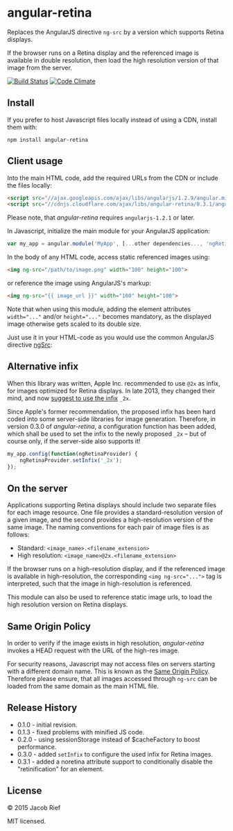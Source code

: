 # angular-retina

Replaces the AngularJS directive ```ng-src``` by a version which supports Retina displays.

If the browser runs on a Retina display and the referenced image is available in double
resolution, then load the high resolution version of that image from the server.

[![Build Status](https://travis-ci.org/jrief/angular-retina.png)](https://travis-ci.org/jrief/angular-retina)
[![Code Climate](https://codeclimate.com/github/jrief/angular-retina/badges/gpa.svg)](https://codeclimate.com/github/jrief/angular-retina)

## Install
If you prefer to host Javascript files locally instead of using a CDN, install them with:

```npm install angular-retina```

[min]: https://raw.github.com/jrief/angular-retina/master/dist/angular-retina.min.js
[max]: https://raw.github.com/jrief/angular-retina/master/dist/angular-retina.js

## Client usage
Into the main HTML code, add the required URLs from the CDN or include the files locally:

```html
<script src="//ajax.googleapis.com/ajax/libs/angularjs/1.2.9/angular.min.js"></script>
<script src="//cdnjs.cloudflare.com/ajax/libs/angular-retina/0.3.1/angular-retina.min.js"></script>
```
Please note, that *angular-retina* requires ```angularjs-1.2.1``` or later.

In Javascript, initialize the main module for your AngularJS application:

```javascript
var my_app = angular.module('MyApp', [...other dependencies..., 'ngRetina']);
```

In the body of any HTML code, access static referenced images using:

```html
<img ng-src="/path/to/image.png" width="100" height="100">
```

or reference the image using AngularJS's markup:

```html
<img ng-src="{{ image_url }}" width="100" height="100">
```

Note that when using this module, adding the element attributes ```width="..."```
and/or ```height="..."``` becomes mandatory, as the displayed image
otherwise gets scaled to its double size.

Just use it in your HTML-code as you would use the common AngularJS directive
[ngSrc](http://docs.angularjs.org/api/ng.directive:ngSrc):

## Alternative infix
When this library was written, Apple Inc. recommended to use ```@2x``` as infix, for images
optimized for Retina displays. In late 2013, they changed their mind, and now 
[suggest to use the infix](https://developer.apple.com/library/safari/documentation/NetworkingInternet/Conceptual/SafariImageDeliveryBestPractices/ServingImagestoRetinaDisplays/ServingImagestoRetinaDisplays.html) ```_2x```.

Since Apple's former recommendation, the proposed infix has been hard coded into some server-side
libraries for image generation. Therefore, in version 0.3.0 of *angular-retina*, a configuration function
has been added, which shall be used to set the infix to the newly proposed ```_2x``` – but of course
only, if the server-side also supports it!

```javascript
my_app.config(function(ngRetinaProvider) {
    ngRetinaProvider.setInfix('_2x');
});
```

## On the server
Applications supporting Retina displays should include two separate files for
each image resource. One file provides a standard-resolution version of a given
image, and the second provides a high-resolution version of the same image.
The naming conventions for each pair of image files is as follows:
+ Standard: ```<image_name>.<filename_extension>```
+ High resolution: ```<image_name>@2x.<filename_extension>```

If the browser runs on a high-resolution display, and if the referenced image
is available in high-resolution, the corresponding ```<img ng-src="...">``` tag
is interpreted, such that the image in high-resolution is referenced.

This module can also be used to reference static image urls, to load the
high resolution version on Retina displays.

## Same Origin Policy
In order to verify if the image exists in high resolution, *angular-retina* invokes
a HEAD request with the URL of the high-res image.

For security reasons, Javascript may not access files on servers starting with a
different domain name. This is known as the
[Same Origin Policy](http://www.w3.org/Security/wiki/Same_Origin_Policy).
Therefore please ensure, that all images accessed through ```ng-src``` can be loaded
from the same domain as the main HTML file.

## Release History
+ 0.1.0 - initial revision.
+ 0.1.3 - fixed problems with minified JS code.
+ 0.2.0 - using sessionStorage instead of $cacheFactory to boost performance.
+ 0.3.0 - added ```setInfix``` to configure the used infix for Retina images.
+ 0.3.1 - added a noretina attribute support to conditionally disable the "retinification" for an element.

## License
&copy; 2015 Jacob Rief

MIT licensed.
